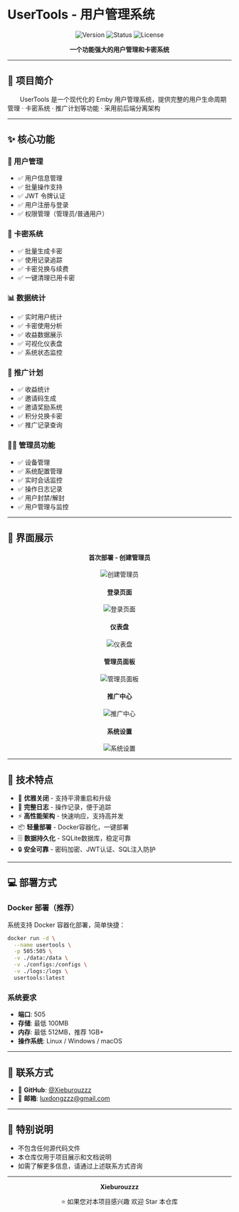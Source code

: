 # UserTools - 用户管理系统

<div align="center">

![Version](https://img.shields.io/badge/version-1.0.0-blue.svg)
![Status](https://img.shields.io/badge/status-active-success.svg)
![License](https://img.shields.io/badge/license-Proprietary-red.svg)

**一个功能强大的用户管理和卡密系统**

</div>

---

## 📖 项目简介

　　UserTools 是一个现代化的 Emby 用户管理系统，提供完整的用户生命周期管理 · 卡密系统 · 推广计划等功能 · 采用前后端分离架构

---

## ✨ 核心功能

### 🔐 用户管理
- ✅ 用户信息管理
- ✅ 批量操作支持
- ✅ JWT 令牌认证
- ✅ 用户注册与登录
- ✅ 权限管理（管理员/普通用户）

### 🎫 卡密系统
- ✅ 批量生成卡密
- ✅ 使用记录追踪
- ✅ 卡密兑换与续费
- ✅ 一键清理已用卡密

### 📊 数据统计
- ✅ 实时用户统计
- ✅ 卡密使用分析
- ✅ 收益数据展示
- ✅ 可视化仪表盘
- ✅ 系统状态监控

### 🎁 推广计划
- ✅ 收益统计
- ✅ 邀请码生成
- ✅ 邀请奖励系统
- ✅ 积分兑换卡密
- ✅ 推广记录查询

### 👨‍💼 管理员功能
- ✅ 设备管理
- ✅ 系统配置管理
- ✅ 实时会话监控
- ✅ 操作日志记录
- ✅ 用户封禁/解封
- ✅ 用户管理与监控

---

## 🎨 界面展示

<div align="center">

#### 首次部署 - 创建管理员
![创建管理员](images/screenshots/admin-setup.png)

#### 登录页面
![登录页面](images/screenshots/login.png)

#### 仪表盘
![仪表盘](images/screenshots/dashboard.png)

#### 管理员面板
![管理员面板](images/screenshots/admin-panel.png)

#### 推广中心
![推广中心](images/screenshots/invite-center.png)

#### 系统设置
![系统设置](images/screenshots/settings.png)

</div>

---

## 🚀 技术特点

- 🔄 **优雅关闭** - 支持平滑重启和升级
- 📝 **完整日志** - 操作记录，便于追踪
- ⚡ **高性能架构** - 快速响应，支持高并发
- 📦 **轻量部署** - Docker容器化，一键部署
- 🗄️ **数据持久化** - SQLite数据库，稳定可靠
- 🔒 **安全可靠** - 密码加密、JWT认证、SQL注入防护

---

## 💻 部署方式

### Docker 部署（推荐）

系统支持 Docker 容器化部署，简单快捷：

```bash
docker run -d \
  --name usertools \
  -p 505:505 \
  -v ./data:/data \
  -v ./configs:/configs \
  -v ./logs:/logs \
  usertools:latest
```

### 系统要求

- **端口**: 505
- **存储**: 最低 100MB
- **内存**: 最低 512MB，推荐 1GB+
- **操作系统**: Linux / Windows / macOS

---

## 💬 联系方式

- 👤 **GitHub**: [@Xieburouzzz](https://github.com/Xieburouzzz)
- 📧 **邮箱**: luxdongzzz@gmail.com

---

## 🌟 特别说明

- 不包含任何源代码文件
- 本仓库仅用于项目展示和文档说明
- 如需了解更多信息，请通过上述联系方式咨询

---

<div align="center">

**Xieburouzzz**

⭐ 如果您对本项目感兴趣  欢迎 Star 本仓库

</div>

